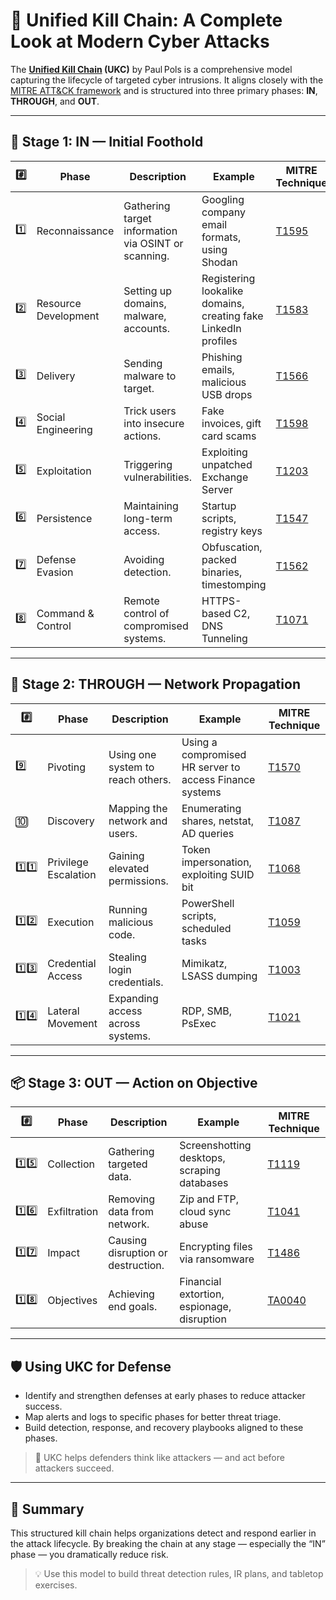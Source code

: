 # 🔗 Unified Kill Chain: A Complete Look at Modern Cyber Attacks

The **[Unified Kill Chain](https://www.unifiedkillchain.com/assets/The-Unified-Kill-Chain.pdf) (UKC)** by Paul Pols is a comprehensive model capturing the lifecycle of targeted cyber intrusions. It aligns closely with the [MITRE ATT&CK framework](https://attack.mitre.org) and is structured into three primary phases: **IN**, **THROUGH**, and **OUT**.

---

## 🚪 Stage 1: IN — Initial Foothold

| #️⃣ | Phase | Description | Example | MITRE Technique |
|-----|-------|-------------|---------|-----------------|
| 1️⃣ | Reconnaissance | Gathering target information via OSINT or scanning. | Googling company email formats, using Shodan | [T1595](https://attack.mitre.org/techniques/T1595) |
| 2️⃣ | Resource Development | Setting up domains, malware, accounts. | Registering lookalike domains, creating fake LinkedIn profiles | [T1583](https://attack.mitre.org/techniques/T1583) |
| 3️⃣ | Delivery | Sending malware to target. | Phishing emails, malicious USB drops | [T1566](https://attack.mitre.org/techniques/T1566) |
| 4️⃣ | Social Engineering | Trick users into insecure actions. | Fake invoices, gift card scams | [T1598](https://attack.mitre.org/techniques/T1598) |
| 5️⃣ | Exploitation | Triggering vulnerabilities. | Exploiting unpatched Exchange Server | [T1203](https://attack.mitre.org/techniques/T1203) |
| 6️⃣ | Persistence | Maintaining long-term access. | Startup scripts, registry keys | [T1547](https://attack.mitre.org/techniques/T1547) |
| 7️⃣ | Defense Evasion | Avoiding detection. | Obfuscation, packed binaries, timestomping | [T1562](https://attack.mitre.org/techniques/T1562) |
| 8️⃣ | Command & Control | Remote control of compromised systems. | HTTPS-based C2, DNS Tunneling | [T1071](https://attack.mitre.org/techniques/T1071) |

---

## 🔄 Stage 2: THROUGH — Network Propagation

| #️⃣ | Phase | Description | Example | MITRE Technique |
|-----|-------|-------------|---------|-----------------|
| 9️⃣ | Pivoting | Using one system to reach others. | Using a compromised HR server to access Finance systems | [T1570](https://attack.mitre.org/techniques/T1570) |
| 🔟 | Discovery | Mapping the network and users. | Enumerating shares, netstat, AD queries | [T1087](https://attack.mitre.org/techniques/T1087) |
| 1️⃣1️⃣ | Privilege Escalation | Gaining elevated permissions. | Token impersonation, exploiting SUID bit | [T1068](https://attack.mitre.org/techniques/T1068) |
| 1️⃣2️⃣ | Execution | Running malicious code. | PowerShell scripts, scheduled tasks | [T1059](https://attack.mitre.org/techniques/T1059) |
| 1️⃣3️⃣ | Credential Access | Stealing login credentials. | Mimikatz, LSASS dumping | [T1003](https://attack.mitre.org/techniques/T1003) |
| 1️⃣4️⃣ | Lateral Movement | Expanding access across systems. | RDP, SMB, PsExec | [T1021](https://attack.mitre.org/techniques/T1021) |

---

## 📦 Stage 3: OUT — Action on Objective

| #️⃣ | Phase | Description | Example | MITRE Technique |
|-----|-------|-------------|---------|-----------------|
| 1️⃣5️⃣ | Collection | Gathering targeted data. | Screenshotting desktops, scraping databases | [T1119](https://attack.mitre.org/techniques/T1119) |
| 1️⃣6️⃣ | Exfiltration | Removing data from network. | Zip and FTP, cloud sync abuse | [T1041](https://attack.mitre.org/techniques/T1041) |
| 1️⃣7️⃣ | Impact | Causing disruption or destruction. | Encrypting files via ransomware | [T1486](https://attack.mitre.org/techniques/T1486) |
| 1️⃣8️⃣ | Objectives | Achieving end goals. | Financial extortion, espionage, disruption | [TA0040](https://attack.mitre.org/tactics/TA0040) |

---

## 🛡️ Using UKC for Defense

- Identify and strengthen defenses at early phases to reduce attacker success.
- Map alerts and logs to specific phases for better threat triage.
- Build detection, response, and recovery playbooks aligned to these phases.

> 📌 UKC helps defenders think like attackers — and act before attackers succeed.


---

## 🎯 Summary

This structured kill chain helps organizations detect and respond earlier in the attack lifecycle. By breaking the chain at any stage — especially the “IN” phase — you dramatically reduce risk.

> 💡 Use this model to build threat detection rules, IR plans, and tabletop exercises.

